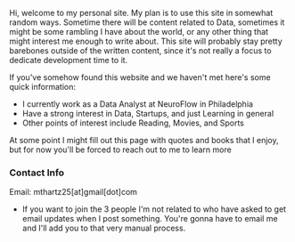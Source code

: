 
Hi, welcome to my personal site. My plan is to use this site in somewhat random ways. Sometime there will be content related to Data, sometimes it might be some rambling I have about the world, or any other thing that might interest me enough to write about. This site will probably stay pretty barebones outside of the written content, since it's not really a focus to dedicate development time to it.

If you've somehow found this website and we haven't met here's some quick information:
- I currently work as a Data Analyst at NeuroFlow in Philadelphia
- Have a strong interest in Data, Startups, and just Learning in general
- Other points of interest include Reading, Movies, and Sports


At some point I might fill out this page with quotes and books that I enjoy, but for now you'll be forced to reach out to me to learn more 



### Contact Info
Email: mthartz25[at]gmail[dot]com



* If you want to join the 3 people I'm not related to who have asked to get email updates when I post something. You're gonna have to email me and I'll add you to that very manual process.